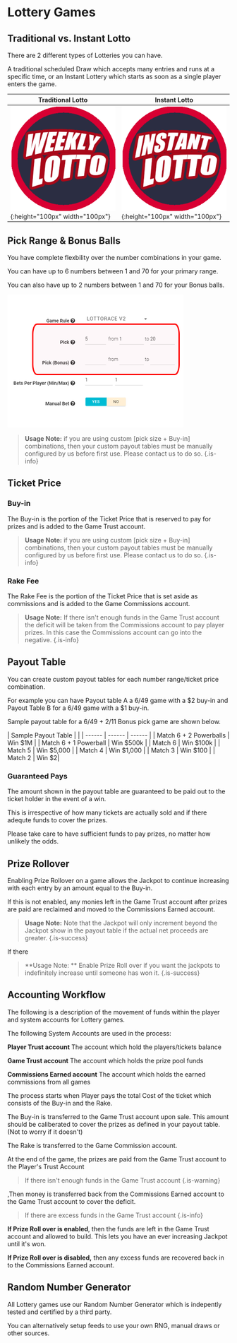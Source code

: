 <!-- TITLE: Lottery -->
<!-- SUBTITLE: A quick summary of Lottery -->

# Lottery Games




## Traditional vs. Instant Lotto

There are 2 different types of Lotteries you can have.

A traditional scheduled Draw which accepts many entries and runs at a specific time,  or an Instant Lottery which starts as soon as a single player enters the game.


| Traditional Lotto  |   Instant Lotto | 
| ------ | ------ | 
| ![Weekly Lotto](/uploads/weekly-lotto.png "Weekly Lotto"){:height="100px" width="100px"} | ![Instant Lotto](/uploads/instant-lotto.png "Instant Lotto"){:height="100px" width="100px"} |



## Pick Range & Bonus Balls

You have complete flexbility over the number combinations in your game.

You can have up to 6 numbers between 1 and 70 for your primary range.

You can also have up to 2 numbers between 1 and 70 for your Bonus balls.


![Pick Size](/uploads/pick-size.png "Pick Size")


> **Usage Note:** if you are using custom [pick size + Buy-in]  combinations, then your custom payout tables must be manually configured by us before first use. Please contact us to do so.
> {.is-info}

## Ticket Price

### Buy-in

The Buy-in is the portion of the Ticket Price that is reserved to pay for prizes and is added to the Game Trust account.


> **Usage Note:** if you are using custom [pick size + Buy-in]  combinations, then your custom payout tables must be manually configured by us before first use. Please contact us to do so.
> {.is-info}


### Rake Fee

The Rake Fee is the portion of the Ticket Price that is set aside as commissions and is added to the Game Commissions account.

> **Usage Note:** If there isn't enough funds in the Game Trust account the deficit will be taken from the Commissions account to pay player prizes. In this case the Commissions account can go into the negative.
> {.is-info}

## Payout Table

You can create custom payout tables for each number range/ticket price combination.

For example you can have Payout table A a 6/49 game with a $2 buy-in and Payout Table B for a 6/49 game with a $1 buy-in.

Sample payout table for a 6/49 + 2/11 Bonus pick game are shown below.

| Sample Payout Table | | 
| ------ | ------ | ------ | 
| Match 6 + 2 Powerballs | Win $1M |
| Match 6 + 1 Powerball | Win $500k |
| Match 6 | Win $100k |
| Match 5 | Win $5,000 |
| Match 4 | Win $1,000 |
| Match 3 | Win $100 |
| Match 2 | Win $2|


### Guaranteed Pays

The amount shown in the payout table are guaranteed to be paid out to the ticket holder in the event of a win. 

This is irrespective of how many tickets are actually sold and if there adequte funds to cover the prizes.

Please take care to have sufficient funds to pay prizes, no matter how unlikely the odds.


## Prize Rollover

Enabling Prize Rollover on a game allows the Jackpot  to continue increasing with each entry by an amount equal to the Buy-in.

If this is not enabled, any monies left in the Game Trust account after prizes are paid are reclaimed and moved to the Commissions Earned account.


> **Usage Note:** Note that the Jackpot will only increment beyond the Jackpot show in the payout table if the actual net proceeds are greater.
{.is-success}

If there 

> **Usage Note: ** Enable Prize Roll over if you want the jackpots to indefinitely increase until someone has won it.
{.is-success}


## Accounting Workflow

The following is a description of the movement of funds within the player and system accounts for Lottery games.

The following System Accounts are used in the process:

**Player Trust account**
The account which hold the players/tickets balance

**Game Trust account**
The account which holds the prize pool funds

**Commissions Earned account**
The account which holds the earned commissions from all games



The process starts when Player pays the total Cost of the ticket which consists of the Buy-in and the Rake.

The Buy-in  is transferred to the Game Trust account upon sale. This amount should be caliberated to cover the prizes as defined in your payout table. (Not to worry if it doesn't)

The Rake is transferred to the Game Commission account.

At the end of the game, the prizes are paid from the Game Trust account to the Player's Trust Account

>  If there isn't enough funds in the Game Trust account 
{.is-warning}

,Then money is transferred back from the Commissions Earned account to the Game Trust account to cover the deficit.

> If there are excess funds in the Game Trust account
{.is-info}

**If Prize Roll over is enabled**, then the funds are left in the Game Trust account and allowed to build.
This lets you have an ever increasing Jackpot until it's won.

**If Prize Roll over is disabled,** then any excess funds are recovered back in to the Commissions Earned account.


## Random Number Generator

All Lottery games use our Random Number Generator which is indepently tested and certified by a third party.

You can alternatively setup feeds to use your own RNG, manual draws or other sources.








